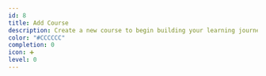 ```yaml
---
id: 8
title: Add Course
description: Create a new course to begin building your learning journey.
color: "#CCCCCC"
completion: 0
icon: ➕
level: 0
---
```

